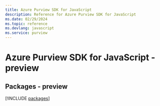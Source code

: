 ```yaml
---
title: Azure Purview SDK for JavaScript
description: Reference for Azure Purview SDK for JavaScript
ms.date: 02/29/2024
ms.topic: reference
ms.devlang: javascript
ms.service: purview
---
```

# Azure Purview SDK for JavaScript - preview
## Packages - preview
[!INCLUDE [packages](purview-index.md)]
